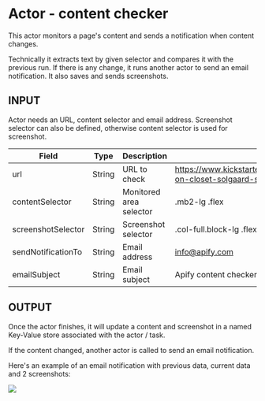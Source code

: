 # Actor - content checker
This actor monitors a page's content and sends a notification when content changes.

Technically it extracts text by given selector and compares it with the previous run. If there is any change, it runs another actor to send an email notification. It also saves and sends screenshots.

## INPUT

Actor needs an URL, content selector and email address. Screenshot selector can also be defined, otherwise content selector is used for screenshot.

| Field | Type | Description | Example | Mandatory
| ----- | ---- | ----------- | ------- | ---------
| url | String | URL to check | https://www.kickstarter.com/projects/solgaarddesign/carry-on-closet-solgaard-suitcase-shelf-and-usb | yes
| contentSelector | String | Monitored area selector | .mb2-lg .flex | yes
| screenshotSelector | String | Screenshot selector | .col-full.block-lg .flex | no
| sendNotificationTo | String | Email address | info@apify.com | yes
| emailSubject | String | Email subject | Apify content checker - page changed! | no

## OUTPUT

Once the actor finishes, it will update a content and screenshot in a named Key-Value store associated with the actor / task.

If the content changed, another actor is called to send an email notification.

Here's an example of an email notification with previous data, current data and 2 screenshots:

<img src="https://apify-uploads-prod.s3.amazonaws.com/XMuiubsWzSFbcQEhs-Screen_Shot_2019-01-02_at_23.23.51.png" style="max-width: 100%" />
